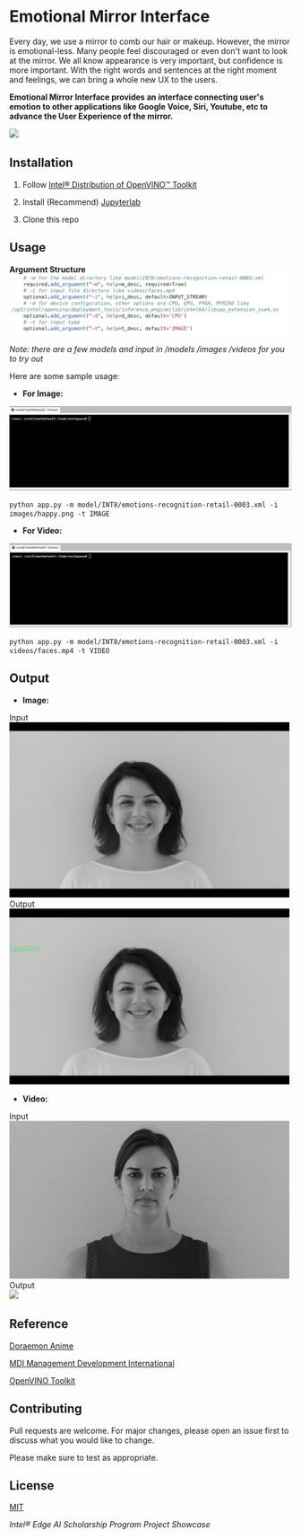 # Emotional Mirror Interface
 Every day, we use a mirror to comb our hair or makeup. However, the mirror is emotional-less. Many people feel discouraged or even don't want to look at the mirror. We all know appearance is very important, but confidence is more important. With the right words and sentences at the right moment and feelings, we can bring a whole new UX to the users. 


**Emotional Mirror Interface provides an interface connecting user's emotion to other applications like Google Voice, Siri, Youtube, etc to advance the User Experience of the mirror.**
 
<img src="/doc/intro_reduced.gif">

## Installation
1. Follow [Intel® Distribution of OpenVINO™ Toolkit](https://software.intel.com/en-us/openvino-toolkit/choose-download)

2. Install (Recommend) [Jupyterlab](https://jupyterlab.readthedocs.io/en/stable/getting_started/overview.html)

3. Clone this repo

## Usage

**Argument Structure**
<img src="/doc/args.png">

*Note: there are a few models and input in /models /images /videos for you to try out*

Here are some sample usage: 
+ **For Image:**
<img src="/doc/image.gif">

```
python app.py -m model/INT8/emotions-recognition-retail-0003.xml -i images/happy.png -t IMAGE
```

+ **For Video:**
<img src="/doc/video.gif">

```
python app.py -m model/INT8/emotions-recognition-retail-0003.xml -i videos/faces.mp4 -t VIDEO
```

## Output
+ **Image:**

Input  
<img src="/images/happy.png" width="500px">  
Output  
<img src="/sample_output/output_image_INT8.jpg" width="500px">  

+ **Video:**

Input  
<img src="/doc/video_input.gif">  
Output  
<img src="/sample_output/prototype_INT8.gif" width="500px">  

## Reference
[Doraemon Anime](https://www.youtube.com/watch?v=MC2oUNPzU3I)

[MDI Management Development International](https://www.youtube.com/watch?v=embYkODkzcs)

[OpenVINO Toolkit](https://docs.openvinotoolkit.org/latest/_models_intel_emotions_recognition_retail_0003_description_emotions_recognition_retail_0003.html)

## Contributing
Pull requests are welcome. For major changes, please open an issue first to discuss what you would like to change.

Please make sure to test as appropriate.

## License
[MIT](https://choosealicense.com/licenses/mit/)

*Intel® Edge AI Scholarship Program Project Showcase*
